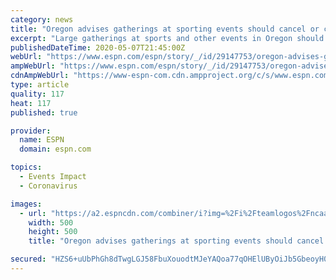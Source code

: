```yaml
---
category: news
title: "Oregon advises gatherings at sporting events should cancel or change through September"
excerpt: "Large gatherings at sports and other events in Oregon should either be canceled or significantly modified through September because of the coronavirus pandemic, Governor Kate Brown announced Thursday."
publishedDateTime: 2020-05-07T21:45:00Z
webUrl: "https://www.espn.com/espn/story/_/id/29147753/oregon-advises-gatherings-sporting-events-cancel-change-september"
ampWebUrl: "https://www.espn.com/espn/story/_/id/29147753/oregon-advises-gatherings-sporting-events-cancel-change-september?platform=amp"
cdnAmpWebUrl: "https://www-espn-com.cdn.ampproject.org/c/s/www.espn.com/espn/story/_/id/29147753/oregon-advises-gatherings-sporting-events-cancel-change-september?platform=amp"
type: article
quality: 117
heat: 117
published: true

provider:
  name: ESPN
  domain: espn.com

topics:
  - Events Impact
  - Coronavirus

images:
  - url: "https://a2.espncdn.com/combiner/i?img=%2Fi%2Fteamlogos%2Fncaa%2F500%2F194.png"
    width: 500
    height: 500
    title: "Oregon advises gatherings at sporting events should cancel or change through September"

secured: "HZS6+uUbPhGh8dTwgLGJ58FbuXouodtMJeYAQoa77qOHElUByOiJb5GbeoyH0Ujl6BcnRhX9a3vLa+CTZxjKVwRBShKcYTvb4v5j83WOkKw2awkqT8UZB7VUBtevzO8/g4CejSm094ovAiLKJVqyMzV/XsNd1NQM50cNLCW9y64r32BlOjecmbNTndhgY8NuwTryoDJtXIMxQayCGKACOwmbtSAZgYVw3fD9mzn+9YmCZ655MGO4Mu9YHupuNfff1I/n3x/SKr5tOfptEfxwLaQQfwd4zSp/BxbCr/TuYXrymaqCPtFfZ0FA/RwXukfJ;FbBU6jP11l9GNPjUOONGCQ=="
---
```


